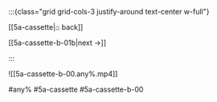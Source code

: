 :::{class="grid grid-cols-3 justify-around text-center w-full"}
<span/>

[[5a-cassette|⌂ back]]

[[5a-cassette-b-01b|next →]]

:::

![[5a-cassette-b-00.any%.mp4]]

#any% #5a-cassette #5a-cassette-b-00